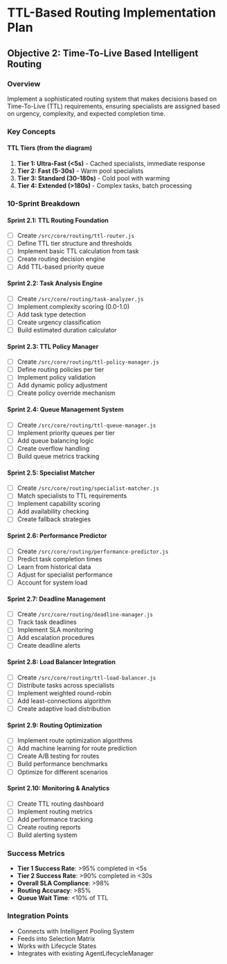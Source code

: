 # TTL-Based Routing Implementation Plan

## Objective 2: Time-To-Live Based Intelligent Routing

### Overview
Implement a sophisticated routing system that makes decisions based on Time-To-Live (TTL) requirements, ensuring specialists are assigned based on urgency, complexity, and expected completion time.

### Key Concepts

#### TTL Tiers (from the diagram)
1. **Tier 1: Ultra-Fast (<5s)** - Cached specialists, immediate response
2. **Tier 2: Fast (5-30s)** - Warm pool specialists
3. **Tier 3: Standard (30-180s)** - Cold pool with warming
4. **Tier 4: Extended (>180s)** - Complex tasks, batch processing

### 10-Sprint Breakdown

#### Sprint 2.1: TTL Routing Foundation
- [ ] Create `/src/core/routing/ttl-router.js`
- [ ] Define TTL tier structure and thresholds
- [ ] Implement basic TTL calculation from task
- [ ] Create routing decision engine
- [ ] Add TTL-based priority queue

#### Sprint 2.2: Task Analysis Engine
- [ ] Create `/src/core/routing/task-analyzer.js`
- [ ] Implement complexity scoring (0.0-1.0)
- [ ] Add task type detection
- [ ] Create urgency classification
- [ ] Build estimated duration calculator

#### Sprint 2.3: TTL Policy Manager
- [ ] Create `/src/core/routing/ttl-policy-manager.js`
- [ ] Define routing policies per tier
- [ ] Implement policy validation
- [ ] Add dynamic policy adjustment
- [ ] Create policy override mechanism

#### Sprint 2.4: Queue Management System
- [ ] Create `/src/core/routing/ttl-queue-manager.js`
- [ ] Implement priority queues per tier
- [ ] Add queue balancing logic
- [ ] Create overflow handling
- [ ] Build queue metrics tracking

#### Sprint 2.5: Specialist Matcher
- [ ] Create `/src/core/routing/specialist-matcher.js`
- [ ] Match specialists to TTL requirements
- [ ] Implement capability scoring
- [ ] Add availability checking
- [ ] Create fallback strategies

#### Sprint 2.6: Performance Predictor
- [ ] Create `/src/core/routing/performance-predictor.js`
- [ ] Predict task completion times
- [ ] Learn from historical data
- [ ] Adjust for specialist performance
- [ ] Account for system load

#### Sprint 2.7: Deadline Management
- [ ] Create `/src/core/routing/deadline-manager.js`
- [ ] Track task deadlines
- [ ] Implement SLA monitoring
- [ ] Add escalation procedures
- [ ] Create deadline alerts

#### Sprint 2.8: Load Balancer Integration
- [ ] Create `/src/core/routing/ttl-load-balancer.js`
- [ ] Distribute tasks across specialists
- [ ] Implement weighted round-robin
- [ ] Add least-connections algorithm
- [ ] Create adaptive load distribution

#### Sprint 2.9: Routing Optimization
- [ ] Implement route optimization algorithms
- [ ] Add machine learning for route prediction
- [ ] Create A/B testing for routes
- [ ] Build performance benchmarks
- [ ] Optimize for different scenarios

#### Sprint 2.10: Monitoring & Analytics
- [ ] Create TTL routing dashboard
- [ ] Implement routing metrics
- [ ] Add performance tracking
- [ ] Create routing reports
- [ ] Build alerting system

### Success Metrics
- **Tier 1 Success Rate**: >95% completed in <5s
- **Tier 2 Success Rate**: >90% completed in <30s
- **Overall SLA Compliance**: >98%
- **Routing Accuracy**: >85%
- **Queue Wait Time**: <10% of TTL

### Integration Points
- Connects with Intelligent Pooling System
- Feeds into Selection Matrix
- Works with Lifecycle States
- Integrates with existing AgentLifecycleManager